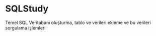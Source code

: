 # SQLStudy
<p>Temel SQL Veritabanı oluşturma, tablo ve verileri ekleme ve bu verileri sorgulama işlemleri</p>
